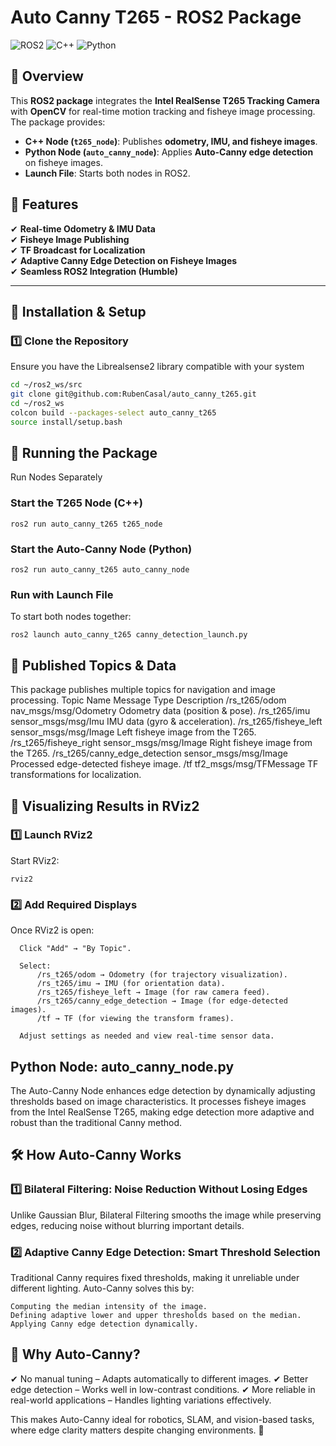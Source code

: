 # Auto Canny T265 - ROS2 Package

![ROS2](https://img.shields.io/badge/ROS2-Humble-blue.svg)
![C++](https://img.shields.io/badge/C%2B%2B-17-blue.svg)
![Python](https://img.shields.io/badge/Python-3.8+-yellow.svg)


## 📌 Overview
This **ROS2 package** integrates the **Intel RealSense T265 Tracking Camera** with **OpenCV** for real-time motion tracking and fisheye image processing. The package provides:
- **C++ Node (`t265_node`)**: Publishes **odometry, IMU, and fisheye images**.
- **Python Node (`auto_canny_node`)**: Applies **Auto-Canny edge detection** on fisheye images.
- **Launch File**: Starts both nodes in ROS2.

## 📸 Features
✔ **Real-time Odometry & IMU Data**  
✔ **Fisheye Image Publishing**  
✔ **TF Broadcast for Localization**  
✔ **Adaptive Canny Edge Detection on Fisheye Images**  
✔ **Seamless ROS2 Integration (Humble)**  

---

## 🚀 Installation & Setup

### 1️⃣ Clone the Repository
Ensure you have the Librealsense2 library compatible with your system

```bash
cd ~/ros2_ws/src
git clone git@github.com:RubenCasal/auto_canny_t265.git
cd ~/ros2_ws
colcon build --packages-select auto_canny_t265
source install/setup.bash
```
## 🏁 Running the Package
Run Nodes Separately
### Start the T265 Node (C++)
```
ros2 run auto_canny_t265 t265_node
```
### Start the Auto-Canny Node (Python)
```
ros2 run auto_canny_t265 auto_canny_node
```
### Run with Launch File

To start both nodes together:
```
ros2 launch auto_canny_t265 canny_detection_launch.py
```

## 📡 Published Topics & Data

This package publishes multiple topics for navigation and image processing.
Topic Name	Message Type	Description
/rs_t265/odom	nav_msgs/msg/Odometry	Odometry data (position & pose).
/rs_t265/imu	sensor_msgs/msg/Imu	IMU data (gyro & acceleration).
/rs_t265/fisheye_left	sensor_msgs/msg/Image	Left fisheye image from the T265.
/rs_t265/fisheye_right	sensor_msgs/msg/Image	Right fisheye image from the T265.
/rs_t265/canny_edge_detection	sensor_msgs/msg/Image	Processed edge-detected fisheye image.
/tf	tf2_msgs/msg/TFMessage	TF transformations for localization.

## 🎥 Visualizing Results in RViz2
### 1️⃣ Launch RViz2

Start RViz2:
```
rviz2
```
### 2️⃣ Add Required Displays

Once RViz2 is open:

      Click "Add" → "By Topic".
  
      Select:
          /rs_t265/odom → Odometry (for trajectory visualization).
          /rs_t265/imu → IMU (for orientation data).
          /rs_t265/fisheye_left → Image (for raw camera feed).
          /rs_t265/canny_edge_detection → Image (for edge-detected images).
          /tf → TF (for viewing the transform frames).
  
      Adjust settings as needed and view real-time sensor data.

## Python Node: auto_canny_node.py

The Auto-Canny Node enhances edge detection by dynamically adjusting thresholds based on image characteristics. It processes fisheye images from the Intel RealSense T265, making edge detection more adaptive and robust than the traditional Canny method.
## 🛠 How Auto-Canny Works
### 1️⃣ Bilateral Filtering: Noise Reduction Without Losing Edges

Unlike Gaussian Blur, Bilateral Filtering smooths the image while preserving edges, reducing noise without blurring important details.
### 2️⃣ Adaptive Canny Edge Detection: Smart Threshold Selection

Traditional Canny requires fixed thresholds, making it unreliable under different lighting. Auto-Canny solves this by:

    Computing the median intensity of the image.
    Defining adaptive lower and upper thresholds based on the median.
    Applying Canny edge detection dynamically.

## 🎯 Why Auto-Canny?

✔ No manual tuning – Adapts automatically to different images.
✔ Better edge detection – Works well in low-contrast conditions.
✔ More reliable in real-world applications – Handles lighting variations effectively.

This makes Auto-Canny ideal for robotics, SLAM, and vision-based tasks, where edge clarity matters despite changing environments. 🚀
